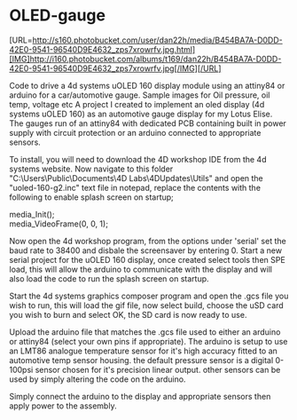 # OLED-gauge

[URL=http://s160.photobucket.com/user/dan22h/media/B454BA7A-D0DD-42E0-9541-96540D9E4632_zps7xrowrfv.jpg.html][IMG]http://i160.photobucket.com/albums/t169/dan22h/B454BA7A-D0DD-42E0-9541-96540D9E4632_zps7xrowrfv.jpg[/IMG][/URL]

Code to drive a 4d systems uOLED 160 display module using an attiny84 or arduino for a car/automotive gauge. Sample images for Oil pressure, oil temp, voltage etc
A project I created to implement an oled display (4d systems uOLED 160) as an automotive gauge display for my Lotus Elise. The gauges run of an attiny84 with dedicated PCB containing built in power supply with circuit protection or an arduino connected to appropriate sensors.

To install, you will need to download the 4D workshop IDE from the 4d systems website. Now navigate to this folder "C:\Users\Public\Documents\4D Labs\4DUpdates\Utils" and open the "uoled-160-g2.inc" text file in notepad, replace the contents with the following to enable splash screen on startup;

media_Init();  
media_VideoFrame(0, 0, 1);

Now open the 4d workshop program, from the options under 'serial' set the baud rate to 38400 and disbale the screensaver by entering 0. Start a new serial project for the uOLED 160 display, once created select tools then SPE load, this will allow the arduino to communicate with the display and will also load the code to run the splash screen on startup.

Start the 4d systems graphics composer program and open the .gcs file you wish to run, this will load the gif file, now select build, choose the uSD card you wish to burn and select OK, the SD card is now ready to use.

Upload the arduino file that matches the .gcs file used to either an arduino or attiny84 (select your own pins if appropriate). The arduino is setup to use an LMT86 analogue temperature sensor for it's high accuracy fitted to an automotive temp sensor housing. the default pressure sensor is a digital 0-100psi sensor chosen for it's precision linear output. other sensors can be used by simply altering the code on the arduino.

Simply connect the arduino to the display and appropriate sensors then apply power to the assembly.

